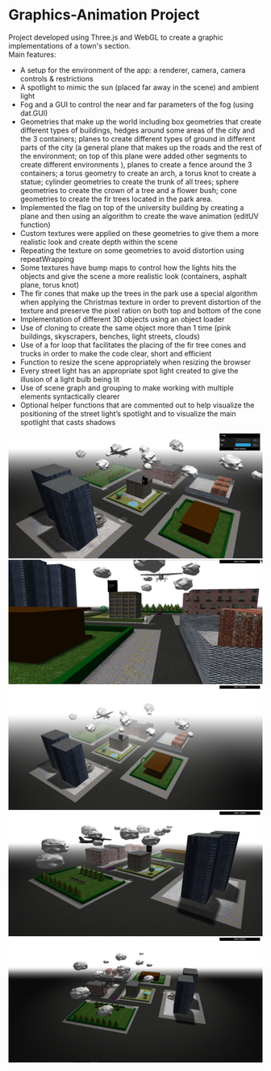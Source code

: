 # Graphics-Animation Project

Project developed using Three.js and WebGL to create a graphic implementations of a town's section.<br/>
Main features:<br/>
- A setup for the environment of the app: a renderer, camera, camera controls & restrictions<br/>
- A spotlight to mimic the sun (placed far away in the scene) and ambient light<br/>
- Fog and a GUI to control the near and far parameters of the fog (using dat.GUI)<br/>
- Geometries that make up the world including box geometries that create different types of buildings, hedges around some areas of the city and the 3 containers; planes to create different types of ground in different parts of the city (a general plane that makes up the roads and the rest of the environment; on top of this plane were added other segments to create different environments ), planes to create a fence around the 3 containers; a torus geometry to create an arch, a torus knot to create a statue; cylinder geometries to create the trunk of all trees; sphere geometries to create the crown of a tree and a flower bush; cone geometries to create the fir trees located in the park area.<br/>
- Implemented the flag on top of the university building by creating a plane and then using an algorithm to create the wave animation (editUV function)<br/>
-	Custom textures were applied on these geometries to give them a more realistic look and create depth within the scene<br/>
- Repeating the texture on some geometries to avoid distortion using repeatWrapping<br/>
- Some textures have bump maps to control how the lights hits the objects and give the scene a more realistic look (containers, asphalt plane, torus knot)<br/>
- The fir cones that make up the trees in the park use a special algorithm when applying the Christmas texture in order to prevent distortion of the texture and preserve the pixel ration on both top and bottom of the cone<br/>
-	Implementation of different 3D objects using an object loader<br/>
-	Use of cloning to create the same object more than 1 time (pink buildings, skyscrapers, benches, light streets, clouds)<br/>
- Use of a for loop that facilitates the placing of the fir tree cones and trucks in order to make the code clear, short and efficient <br/>
-	Function to resize the scene appropriately when resizing the browser<br/>
-	Every street light has an appropriate spot light created to give the illusion of a light bulb being lit<br/>
-	Use of scene graph and grouping to make working with multiple elements syntactically clearer<br/>
-	Optional helper functions that are commented out to help visualize the positioning of the street light’s spotlight and to visualize the main spotlight that casts shadows<br/>

![](Screenshots/Untitled.png)
![](Screenshots/Untitled2.png)
![](Screenshots/Untitled3.png)
![](Screenshots/Untitled4.png)
![](Screenshots/Untitled5.png)
